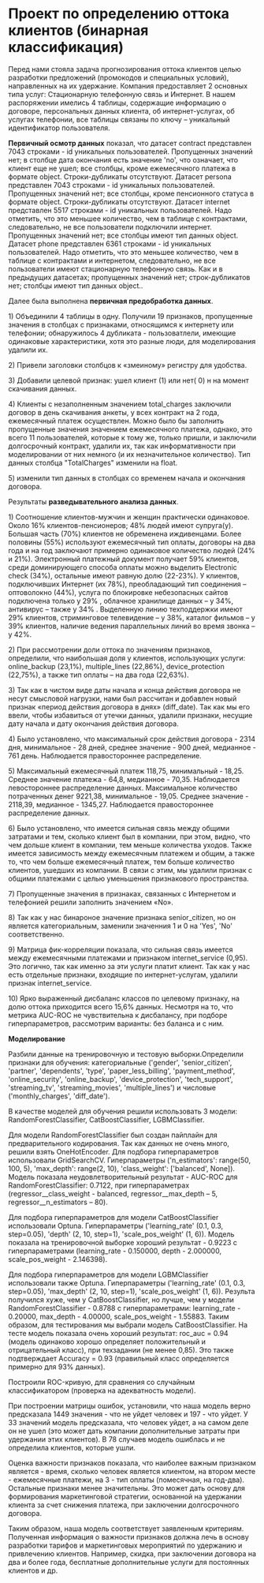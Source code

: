 # Проект по определению оттока клиентов (бинарная классификация)
<p>Перед нами стояла задача прогнозирования оттока клиентов целью разработки предложений (промокодов и специальных условий), направленных на их удержание.
Компания предоставляет 2 основных типа услуг: Стационарную телефонную связь и Интернет.
В нашем распоряжении имелись 4 таблицы, содержащие информацию о договоре, персональных данных клиента, об интернет-услугах, об услугах телефонии, все таблицы связаны по ключу – уникальный идентификатор пользователя.
<p><b>Первичный осмотр данных</b> показал, что датасет contract представлен 7043 строками - id уникальных пользователей. Пропущенных значений нет; в столбце дата окончания есть значение 'no', что означает, что клиент еще не ушел; все столбцы, кроме ежемесячного платежа в формате object. Строки-дубликаты отсутствуют. 
Датасет persona представлен 7043 строками - id уникальных пользователей. Пропущенных значений нет; все столбцы, кроме пенсионного статуса в формате object. Строки-дубликаты отсутствуют. 
Датасет internet представлен 5517 строками - id уникальных пользователей. Надо отметить, что это меньшее количество, чем в таблице с контрактами, следовательно, не все пользователи подключили интернет. Пропущенных значений нет; все столбцы имеют тип данных object.
Датасет phone представлен 6361 строками - id уникальных пользователей. Надо отметить, что это меньшее количество, чем в таблице с контрактами и интернетом, следовательно, не все пользователи имеют стационарную телефонную связь. Как и в предыдущих датасетах; пропущенных значений нет; строк-дубликатов нет; столбцы имеют тип данных object..

<p>Далее была выполнена <b>первичная предобработка данных</b>.
<p>1) Объединили 4 таблицы в одну. Получили 19 признаков, пропущенные значения в столбцах с признаками, относящимся к интернету или телефонии; обнаружилось 4 дубликата - пользоватлели, имеющие одинаковые характеристики, хотя это разные люди, для моделирования удалили их.
<p>2) Привели заголовки столбцов к «змеиному» регистру для удобства.
<p>3) Добавили целевой признак: ушел клиент (1) или нет( 0) н на момент скачивания данных.
<p>4) Клиенты с незаполненным значением total_charges заключили договор в день скачивания анкеты, у всех контракт на 2 года, ежемесячный платеж осуществлен. Можно было бы заполнить пропущенные значения значением ежемесячного платежа, однако, это всего 11 пользователей, которые к тому же, только пришли, и заключили долгосрочный контракт, удалили их, так как информативности при моделировании от них немного (и их незначительное количество). Тип данных столбца "TotalCharges" изменили на float.
<p>5) изменили тип данных в столбцах со временем начала и окончания договора.

<p>Результаты <b>разведывательного анализа данных</b>.
<p>1)	Соотношение клиентов-мужчин и женщин практически одинаковое. Около 16% клиентов-пенсионеров; 48% людей имеют супруга(у). Большая часть (70%) клиентов не обременена иждивенцами. Более половины (55%) используют ежемесячный тип оплаты, договоры на два года и на год заключают примерно одинаковое количество людей (24% и 21%). Электронный платежный документ получает 59% клиентов, среди доминирующего способа оплаты можно выделить Electronic check (34%), остальные имеют равную долю (22-23%). У клиентов, подключивших Интернет (их 78%), преобладающий тип соединения – оптоволокно (44%), услуга по блокировке небезопасных сайтов подключена только у 29% , облачное хранилище данных – у 34%, антивирус – также у 34% . Выделенную линию техподдержки имеют 29% клиентов, стриминговое телевидение – у 38%, каталог фильмов – у 39% клиентов, наличие ведения параллельных линий во время звонка – у 42%.
<p>2)	При рассмотрении доли оттока по значениям признаков, определили, что наибольшая доля у клиентов, использующих услуги: online_backup (23,1%), multiple_lines (22,86%), device_protection (22,75%), а также тип оплаты – на два года (22,63%). 
<p>3)	Так как в чистом виде даты начала и конца действия договора не несут смысловой нагрузки, нами был рассчитан и добавлен новый признак «период действия договора в днях» (diff_date). Так как мы его ввели, чтобы избавиться от утечки данных, удалили признаки, несущие дату начала и дату окончания действия договора.
<p>4)	Было установлено, что максимальный срок действия договора - 2314 дня, минимальное - 28 дней, среднее значение - 900 дней, медианное - 761 день. Наблюдается правостороннее распределение.
<p>5)	Максимальный ежемесячный платеж 118,75, минимальный - 18,25. Среднее значение платежа - 64,8, медианное - 70,35. Наблюдается левостороннее распределение данных. Максимальное количество потраченных денег 9221,38, минимальное - 19,05. Среднее значение - 2118,39, медианное - 1345,27. Наблюдается правостороннее распределение данных.
<p>6)	Было установлено, что имеется сильная связь между общими затратами и тем, сколько клиент был в компании, при этом, видно, что чем дольше клиент в компании, тем меньше количества уходов. Также имеется зависимость между ежемесячным платежем и общим, а также то, что чем больше ежемесячный платеж, тем больше количество клиентов, ушедших из компании. В связи с этим, мы удалили признак с общими платежами с целью уменьшения признакового пространства.
<p>7)	Пропущенные значения в признаках, связанных с Интернетом и телефонией решили заполнить значением «No».
<p>8)	Так как у нас бинароное значение признака senior_citizen, но он является категориальным, заменили значенния 1 и 0 на 'Yes', 'No' соответственно.
<p>9)	Матрица фик-корреляции показала, что сильная связь имеется между ежемесячными платежами и признаком internet_service (0,95). Это логично, так как именно за эти услуги платит клиент. Так как у нас есть отдельные признаки, входящие по интернет-услугам, удалили признак internet_service.
<p>10)	Ярко выраженный дисбаланс классов по целевому признаку, на долю оттока приходится всего 15,6% данных. Несмотря на то, что метрика AUC-ROC не чувствительна к дисбалансу, при подборе гиперпараметров, рассмотрим варианты: без баланса и с ним. 

<p><b>Моделирование</b>
<p>Разбили данные на тренировочную и тестовую выборки.Определили признаки для обучения: категориальные ('gender', 'senior_citizen', 'partner', 'dependents', 'type', 'paper_less_billing', 'payment_method',
 'online_security', 'online_backup', 'device_protection', 'tech_support', 'streaming_tv', 'streaming_movies', 'multiple_lines') и числовые ('monthly_charges', 'diff_date'). 
<p>В качестве моделей для обучения решили использовать 3 модели: RandomForestClassifier, CatBoostClassifier, LGBMClassifier. 

<p>Для модели RandomForestClassifier был создан пайплайн для предварительного кодирования. Так как данных не очень много, решили взять OneHotEncoder. Для подбора гиперпараметров использовали GridSearchCV. Гиперпараметры ('n_estimators': range(50, 100, 5), 'max_depth': range(2, 10), 'class_weight': ['balanced', None]). Модель показала неудовлетворительный результат - AUC-ROC для RandomForestClassifier: 0.7122, при гиперпараметрах (regressor__class_weight - balanced, regressor__max_depth – 5, regressor__n_estimators – 80).

<p>Для подбора гиперпараметров для модели CatBoostClassifier использовали Optuna. Гиперпараметры ('learning_rate' (0.1, 0.3, step=0.05), 'depth' (2, 10, step=1), 'scale_pos_weight' (1, 6)). Модель показала на тренировочной выборке хороший результат - 0.9223 с гиперпараметрами (learning_rate - 0.150000, depth - 2.000000, scale_pos_weight - 2.146398).

<p>Для подбора гиперпараметров для модели LGBMClassifier использовали также Optuna. Гиперпараметры ('learning_rate' (0.1, 0.3, step=0.05), 'max_depth' (2, 10, step=1), 'scale_pos_weight' (1, 6)). Результа получился хуже, чем у CatBoostClassifier, но лучше, чем у модели RandomForestClassifier - 0.8788 с гиперпараметрами: learning_rate - 0.20000, max_depth - 4.00000, scale_pos_weight - 1.55883.
Таким образом, для тестирования мы выбрали модель CatBoostClassifier. На тесте модель показала очень хороший результат: roc_auc = 0.94 (модель одинаково хорошо определяет положительный и отрицательный класс), при техзадании (не менее 0,85). Это также подтверждает Accuracy = 0.93 (правильный класс определяется примерно для 93% данных).

<p>Построили ROC-кривую, для сравнения со случайным классификатором (проверка на адекватность модели).

<p>При построении матрицы ошибок, установили, что наша модель верно предсказала 1449 значения - что не уйдет человек и 197 - что уйдет. У 33 значений модель предсказала, что человек уйдет, а на самом деле он не ушел (это может дать компании дополнительные затраты при удержании этих клиентов). В 78 случаев модель ошиблась и не определила клиентов, которые ушли.

<p>Оценка важности признаков показала, что наиболее важным признаком является - время, сколько человек является клиентом, на втором месте - ежемесячные платежи, на 3 - тип оплаты (помесячная, на год-два). Остальные признаки менее значительны. Это может дать основу для формирования маркетинговой стратегии, основанной на удержании клиента за счет снижения платежа, при заключении долгосрочного договора.

<p>Таким образом, наша модель соответствует заявленным критериям. Полученная информация о важности признаков должна лечь в основу разработки тарифов и маркетинговых мероприятий по удержанию и привлечению клиентов. Например, скидка, при заключении договора на два и более года, бесплатные дополнительные услуги для постоянных клиентов и др.